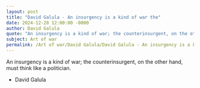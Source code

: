 ```yaml
---
layout: post
title: "David Galula - An insurgency is a kind of war the"
date: 2024-12-28 12:00:00 -0000
author: David Galula
quote: "An insurgency is a kind of war; the counterinsurgent, on the other hand, must think like a politician."
subject: Art of war
permalink: /Art of war/David Galula/David Galula - An insurgency is a kind of war the
---
```


An insurgency is a kind of war; the counterinsurgent, on the other hand, must think like a politician.

- David Galula
